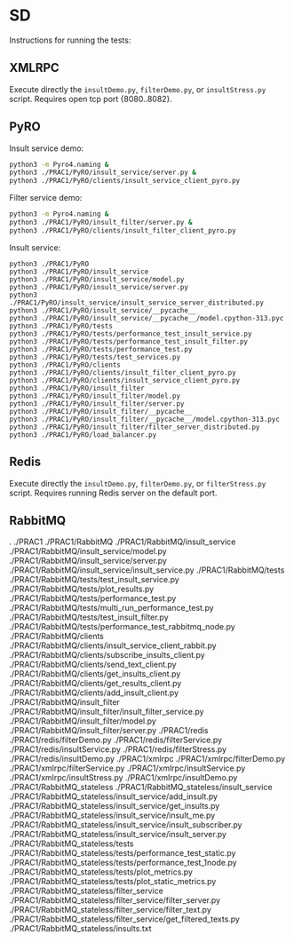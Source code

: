 # SD

Instructions for running the tests:

<!-- TODO requirements.txt -->

## XMLRPC

Execute directly the `insultDemo.py`, `filterDemo.py`, or `insultStress.py` script.
Requires open tcp port {8080..8082}.

## PyRO

Insult service demo:

```bash
python3 -m Pyro4.naming &
python3 ./PRAC1/PyRO/insult_service/server.py &
python3 ./PRAC1/PyRO/clients/insult_service_client_pyro.py
```

Filter service demo:

```bash
python3 -m Pyro4.naming &
python3 ./PRAC1/PyRO/insult_filter/server.py &
python3 ./PRAC1/PyRO/clients/insult_filter_client_pyro.py
```

Insult service:

```
python3 ./PRAC1/PyRO
python3 ./PRAC1/PyRO/insult_service
python3 ./PRAC1/PyRO/insult_service/model.py
python3 ./PRAC1/PyRO/insult_service/server.py
python3 ./PRAC1/PyRO/insult_service/insult_service_server_distributed.py
python3 ./PRAC1/PyRO/insult_service/__pycache__
python3 ./PRAC1/PyRO/insult_service/__pycache__/model.cpython-313.pyc
python3 ./PRAC1/PyRO/tests
python3 ./PRAC1/PyRO/tests/performance_test_insult_service.py
python3 ./PRAC1/PyRO/tests/performance_test_insult_filter.py
python3 ./PRAC1/PyRO/tests/performance_test.py
python3 ./PRAC1/PyRO/tests/test_services.py
python3 ./PRAC1/PyRO/clients
python3 ./PRAC1/PyRO/clients/insult_filter_client_pyro.py
python3 ./PRAC1/PyRO/clients/insult_service_client_pyro.py
python3 ./PRAC1/PyRO/insult_filter
python3 ./PRAC1/PyRO/insult_filter/model.py
python3 ./PRAC1/PyRO/insult_filter/server.py
python3 ./PRAC1/PyRO/insult_filter/__pycache__
python3 ./PRAC1/PyRO/insult_filter/__pycache__/model.cpython-313.pyc
python3 ./PRAC1/PyRO/insult_filter/filter_server_distributed.py
python3 ./PRAC1/PyRO/load_balancer.py
```

## Redis

Execute directly the `insultDemo.py`, `filterDemo.py`, or `filterStress.py` script.
Requires running Redis server on the default port.

## RabbitMQ

.
./PRAC1
./PRAC1/RabbitMQ
./PRAC1/RabbitMQ/insult_service
./PRAC1/RabbitMQ/insult_service/model.py
./PRAC1/RabbitMQ/insult_service/server.py
./PRAC1/RabbitMQ/insult_service/insult_service.py
./PRAC1/RabbitMQ/tests
./PRAC1/RabbitMQ/tests/test_insult_service.py
./PRAC1/RabbitMQ/tests/plot_results.py
./PRAC1/RabbitMQ/tests/performance_test.py
./PRAC1/RabbitMQ/tests/multi_run_performance_test.py
./PRAC1/RabbitMQ/tests/test_insult_filter.py
./PRAC1/RabbitMQ/tests/performance_test_rabbitmq_node.py
./PRAC1/RabbitMQ/clients
./PRAC1/RabbitMQ/clients/insult_service_client_rabbit.py
./PRAC1/RabbitMQ/clients/subscribe_insults_client.py
./PRAC1/RabbitMQ/clients/send_text_client.py
./PRAC1/RabbitMQ/clients/get_insults_client.py
./PRAC1/RabbitMQ/clients/get_results_client.py
./PRAC1/RabbitMQ/clients/add_insult_client.py
./PRAC1/RabbitMQ/insult_filter
./PRAC1/RabbitMQ/insult_filter/insult_filter_service.py
./PRAC1/RabbitMQ/insult_filter/model.py
./PRAC1/RabbitMQ/insult_filter/server.py
./PRAC1/redis
./PRAC1/redis/filterDemo.py
./PRAC1/redis/filterService.py
./PRAC1/redis/insultService.py
./PRAC1/redis/filterStress.py
./PRAC1/redis/insultDemo.py
./PRAC1/xmlrpc
./PRAC1/xmlrpc/filterDemo.py
./PRAC1/xmlrpc/filterService.py
./PRAC1/xmlrpc/insultService.py
./PRAC1/xmlrpc/insultStress.py
./PRAC1/xmlrpc/insultDemo.py
./PRAC1/RabbitMQ_stateless
./PRAC1/RabbitMQ_stateless/insult_service
./PRAC1/RabbitMQ_stateless/insult_service/add_insult.py
./PRAC1/RabbitMQ_stateless/insult_service/get_insults.py
./PRAC1/RabbitMQ_stateless/insult_service/insult_me.py
./PRAC1/RabbitMQ_stateless/insult_service/insult_subscriber.py
./PRAC1/RabbitMQ_stateless/insult_service/insult_server.py
./PRAC1/RabbitMQ_stateless/tests
./PRAC1/RabbitMQ_stateless/tests/performance_test_static.py
./PRAC1/RabbitMQ_stateless/tests/performance_test_1node.py
./PRAC1/RabbitMQ_stateless/tests/plot_metrics.py
./PRAC1/RabbitMQ_stateless/tests/plot_static_metrics.py
./PRAC1/RabbitMQ_stateless/filter_service
./PRAC1/RabbitMQ_stateless/filter_service/filter_server.py
./PRAC1/RabbitMQ_stateless/filter_service/filter_text.py
./PRAC1/RabbitMQ_stateless/filter_service/get_filtered_texts.py
./PRAC1/RabbitMQ_stateless/insults.txt
